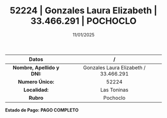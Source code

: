 ﻿---
title: 52224 | Gonzales Laura Elizabeth | 33.466.291 | POCHOCLO
date: 11/01/2025
draft: false
tags: ['las-toninas', 'titular', 'pochoclo']
---

|          **Datos**          |  /  |
|:---------------------------:|:---:|
| **Nombre, Apellido y DNI:** | Gonzales Laura Elizabeth / 33.466.291 |
|      **Numero Único:**      | 52224 |
|        **Localidad:**       | Las Toninas |
|          **Rubro**          | Pochoclo |

**Estado de Pago:** **PAGO COMPLETO**
